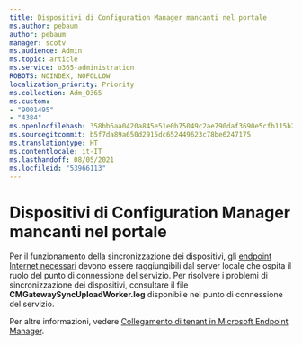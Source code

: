 ```yaml
---
title: Dispositivi di Configuration Manager mancanti nel portale
ms.author: pebaum
author: pebaum
manager: scotv
ms.audience: Admin
ms.topic: article
ms.service: o365-administration
ROBOTS: NOINDEX, NOFOLLOW
localization_priority: Priority
ms.collection: Adm_O365
ms.custom:
- "9001495"
- "4384"
ms.openlocfilehash: 358bb6aa0420a845e51e0b75049c2ae790daf3690e5cfb115b234d82a29e93a7
ms.sourcegitcommit: b5f7da89a650d2915dc652449623c78be6247175
ms.translationtype: HT
ms.contentlocale: it-IT
ms.lasthandoff: 08/05/2021
ms.locfileid: "53966113"
---
```

# <a name="configuration-manager-devices-missing-in-the-portal"></a>Dispositivi di Configuration Manager mancanti nel portale

Per il funzionamento della sincronizzazione dei dispositivi, gli [endpoint Internet necessari](https://docs.microsoft.com/configmgr/tenant-attach/device-sync-actions#internet-endpoints) devono essere raggiungibili dal server locale che ospita il ruolo del punto di connessione del servizio. Per risolvere i problemi di sincronizzazione dei dispositivi, consultare il file **CMGatewaySyncUploadWorker.log** disponibile nel punto di connessione del servizio.

Per altre informazioni, vedere [Collegamento di tenant in Microsoft Endpoint Manager](https://docs.microsoft.com/configmgr/tenant-attach/).
